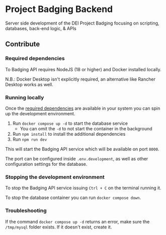 # Project Badging Backend

Server side development of the DEI Project Badging focusing on scripting, databases, back-end logic, &amp; APIs

## Contribute

### Required dependencies

To Badging API requires NodeJS (18 or higher) and Docker installed locally.

N.B.: Docker Desktop isn't explicitly required, an alternative like Rancher Desktop works as well.

### Running locally

Once the [required dependencies](#required-dependencies) are available in your system you can spin up the development environment.

1. Run `docker compose up -d` to start the database service
   - You can omit the `-d` to not start the container in the background
2. Run `npm install` to install the additional dependencies
3. Run `npm run dev`

This will start the Badging API service which will be available on port `8000`.

The port can be configured inside `.env.development`, as well as other configuration settings for the database.

### Stopping the development environment

To stop the Badging API service issuing `Ctrl + C` on the terminal running it.

To stop the database container you can run `docker compose down`.

### Troubleshooting

If the command `docker compose up -d` returns an error, make sure the `/tmp/mysql` folder exists. If it doesn't exist, create it.
